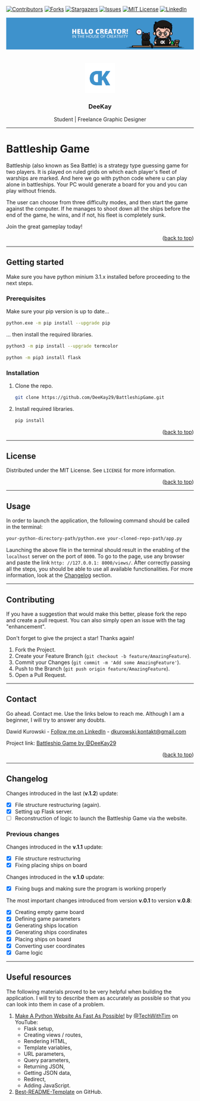<!-- Project shields -->

[![Contributors][contributors-shield]][contributors-url]
[![Forks][forks-shield]][forks-url]
[![Stargazers][stars-shield]][stars-url]
[![Issues][issues-shield]][issues-url]
[![MIT License][license-shield]][license-url]
[![LinkedIn][linkedin-shield]][linkedin-url]

<div align="center">
  <a href="https://github.com/DeeKay29/BattleshipGame">
    <img src="./static/images/banner.png" alt="banner">
  </a>
  <br><br><br>
  <a href="https://github.com/DeeKay29/BattleshipGame">
    <img src="./static/images/logo.png" alt="Logo" width="80" height="80">
  </a>

  <h3 align="center">DeeKay</h3>
  <p>Student | Freelance Graphic Designer</p>

</div>

---

# Battleship Game

Battleship (also known as Sea Battle) is a strategy type guessing game for two players. It is played on ruled grids on which each player's fleet of warships are marked. And here we go with python code where u can play alone in battleships. Your PC would generate a board for you and you can play without friends.

The user can choose from three difficulty modes, and then start the game against the computer. If he manages to shoot down all the ships before the end of the game, he wins, and if not, his fleet is completely sunk.

Join the great gameplay today!

<p align="right">(<a href="#readme-top">back to top</a>)</p>

---

## Getting started

Make sure you have python minium 3.1.x installed before proceeding to the next steps.

### Prerequisites

Make sure your pip version is up to date...

```sh
python.exe -m pip install --upgrade pip
```

... then install the required libraries.

```sh
python3 -m pip install --upgrade termcolor
```

```sh
python -m pip3 install flask
```

### Installation

1. Clone the repo.

    ```sh
    git clone https://github.com/DeeKay29/BattleshipGame.git
    ```

2. Install required libraries.

    ```sh
    pip install
    ```

<p align="right">(<a href="#readme-top">back to top</a>)</p>

---

## License

Distributed under the MIT License. See `LICENSE` for more information.

<p align="right">(<a href="#readme-top">back to top</a>)</p>

---

## Usage

In order to launch the application, the following command should be called in the terminal:

```sh
your-python-directory-path/python.exe your-cloned-repo-path/app.py
```

Launching the above file in the terminal should result in the enabling of the `localhost` server on the port of `8000`. To go to the page, use any browser and paste the link `http: //127.0.0.1: 8000/views/`. After correctly passing all the steps, you should be able to use all available functionalities. For more information, look at the <a href="#changelog">Changelog</a> section.

---

## Contributing

If you have a suggestion that would make this better, please fork the repo and create a pull request. You can also simply open an issue with the tag "enhancement".

Don't forget to give the project a star! Thanks again!

1. Fork the Project.
2. Create your Feature Branch (`git checkout -b feature/AmazingFeature`).
3. Commit your Changes (`git commit -m 'Add some AmazingFeature'`).
4. Push to the Branch (`git push origin feature/AmazingFeature`).
5. Open a Pull Request.

---

## Contact

Go ahead. Contact me. Use the links below to reach me. Although I am a beginner, I will try to answer any doubts.

Dawid Kurowski - [Follow me on LinkedIn]([linkedin-url]) - dkurowski.kontakt@gmail.com

Project link: [Battleship Game by @DeeKay29]([project-link])

<p align="right">(<a href="#readme-top">back to top</a>)</p>

---

## Changelog

Changes introduced in the last (**v.1.2**) update:

-   [x] File structure restructuring (again).
-   [x] Setting up Flask server.
-   [ ] Reconstruction of logic to launch the Battleship Game via the website.

### Previous changes

Changes introduced in the **v.1.1** update:

-   [x] File structure restructuring
-   [x] Fixing placing ships on board

Changes introduced in the **v.1.0** update:

-   [x] Fixing bugs and making sure the program is working properly

The most important changes introduced from version **v.0.1** to version **v.0.8**:

-   [x] Creating empty game board
-   [x] Defining game parameters
-   [x] Generating ships location
-   [x] Generating ships coordinates
-   [x] Placing ships on board
-   [x] Converting user coordinates
-   [x] Game logic

---

## Useful resources

The following materials proved to be very helpful when building the application. I will try to describe them as accurately as possible so that you can look into them in case of a problem.

1. <a href="https://www.youtube.com/watch?v=kng-mJJby8g&ab_channel=TechWithTim" target="_blank">Make A Python Website As Fast As Possible!</a> by <a href="https://www.youtube.com/@TechWithTim" target="_blank">@TechWithTim</a> on YouTube:
    - Flask setup,
    - Creating views / routes,
    - Rendering HTML,
    - Template variables,
    - URL parameters,
    - Query parameters,
    - Returning JSON,
    - Getting JSON data,
    - Redirect,
    - Adding JavaScript.
2. <a href="https://github.com/othneildrew/Best-README-Template" target="_blank">Best-README-Template</a> on GitHub.

<!-- Links -->

[project-link]: https://github.com/DeeKay29/BattleshipGame
[contributors-shield]: https://img.shields.io/github/contributors/DeeKay29/BattleshipGame.svg?style=for-the-badge
[contributors-url]: https://github.com/DeeKay29/BattleshipGame/graphs/contributors
[forks-shield]: https://img.shields.io/github/forks/DeeKay29/BattleshipGame.svg?style=for-the-badge
[forks-url]: https://github.com/DeeKay29/BattleshipGame/network/members
[stars-shield]: https://img.shields.io/github/stars/DeeKay29/BattleshipGame.svg?style=for-the-badge
[stars-url]: https://github.com/DeeKay29/BattleshipGame/stargazers
[issues-shield]: https://img.shields.io/github/issues/DeeKay29/BattleshipGame.svg?style=for-the-badge
[issues-url]: https://github.com/DeeKay29/BattleshipGame/issues
[license-shield]: https://img.shields.io/github/license/DeeKay29/BattleshipGame.svg?style=for-the-badge
[license-url]: https://github.com/DeeKay29/BattleshipGame/blob/master/LICENSE
[linkedin-shield]: https://img.shields.io/badge/-LinkedIn-black.svg?style=for-the-badge&logo=linkedin&colorB=555
[linkedin-url]: https://www.linkedin.com/in/dawid-kurowski/
